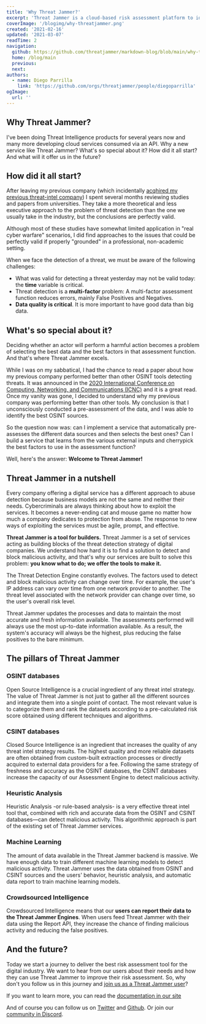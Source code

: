 ```yaml
---
title: 'Why Threat Jammer?'
excerpt: 'Threat Jammer is a cloud-based risk assessment platform to identify and mitigate abuse and threats, but why? Follow me in this story.'
coverImage: '/blogimg/why-threatjammer.png'
created: '2021-02-16'
updated: '2021-03-07'
readTime: 2
navigation:
  github: https://github.com/threatjammer/markdown-blog/blob/main/why-threatjammer.md
  home: /blog/main
  previous: 
  next: 
authors:
  - name: Diego Parrilla
    link: 'https://github.com/orgs/threatjammer/people/diegoparrilla'
ogImage:
  url: ''
---
```


## Why Threat Jammer?

I've been doing Threat Intelligence products for several years now and many more developing cloud services consumed via an API. Why a new service like Threat Jammer? What's so special about it? How did it all start? And what will it offer us in the future?

##  How did it all start?

After leaving my previous company (which incidentally [acqhired my previous threat-intel company](https://www.geekwire.com/2020/auth0-makes-first-ever-acquisition-launch-new-tools-protect-automated-cyberattacks/)) I spent several months reviewing studies and papers from universities. They take a more theoretical and less executive approach to the problem of threat detection than the one we usually take in the industry, but the conclusions are perfectly valid.

Although most of these studies have somewhat limited application in "real cyber warfare" scenarios, I did find approaches to the issues that could be perfectly valid if properly "grounded" in a professional, non-academic setting. 

When we face the detection of a threat, we must be aware of the following challenges:
- What was valid for detecting a threat yesterday may not be valid today: the **time** variable is critical. 
- Threat detection is a **multi-factor** problem: A multi-factor assessment function reduces errors, mainly False Positives and Negatives.
- **Data quality is critical**. It is more important to have good data than big data.

## What's so special about it?

Deciding whether an actor will perform a harmful action becomes a problem of selecting the best data and the best factors in that assessment function. And that's where Threat Jammer excels. 

While I was on my sabbatical, I had the chance to read a paper about how my previous company performed better than other OSINT tools detecting threats. It was announced in the [2020 International Conference on Computing, Networking, and Communications (ICNC)](https://www.researchgate.net/publication/340306013_IP_Reputation_Analysis_of_Public_Databases_and_Machine_Learning_Techniques) and it is a great read. Once my vanity was gone, I decided to understand why my previous company was performing better than other tools. My conclusion is that I unconsciously conducted a pre-assessment of the data, and I was able to identify the best OSINT sources.

So the question now was: can I implement a service that automatically pre-assesses the different data sources and then selects the best ones? Can I build a service that learns from the various external inputs and cherrypick the best factors to use in the assessment function?

Well, here's the answer: **Welcome to Threat Jammer!**

## Threat Jammer in a nutshell

Every company offering a digital service has a different approach to abuse detection because business models are not the same and neither their needs. Cybercriminals are always thinking about how to exploit the services. It becomes a never-ending cat and mouse game no matter how much a company dedicates to protection from abuse. The response to new ways of exploiting the services must be agile, prompt, and effective.

**Threat Jammer is a tool for builders.** Threat Jammer is a set of services acting as building blocks of the threat detection strategy of digital companies. We understand how hard it is to find a solution to detect and block malicious activity, and that's why our services are built to solve this problem: **you know what to do; we offer the tools to make it.**

The Threat Detection Engine constantly evolves. The factors used to detect and block malicious activity can change over time. For example, the user's IP address can vary over time from one network provider to another. The threat level associated with the network provider can change over time, so the user's overall risk level.

Threat Jammer updates the processes and data to maintain the most accurate and fresh information available. The assessments performed will always use the most up-to-date information available. As a result, the system's accuracy will always be the highest, plus reducing the false positives to the bare minimum.

## The pillars of Threat Jammer

### OSINT databases
Open Source Intelligence is a crucial ingredient of any threat intel strategy. The value of Threat Jammer is not just to gather all the different sources and integrate them into a single point of contact. The most relevant value is to categorize them and rank the datasets according to a pre-calculated risk score obtained using different techniques and algorithms.

### CSINT databases
Closed Source Intelligence is an ingredient that increases the quality of any threat intel strategy results. The highest quality and more reliable datasets are often obtained from custom-built extraction processes or directly acquired to external data providers for a fee. Following the same strategy of freshness and accuracy as the OSINT databases, the CSINT databases increase the capacity of our Assessment Engine to detect malicious activity.

### Heuristic Analysis
Heuristic Analysis -or rule-based analysis- is a very effective threat intel tool that, combined with rich and accurate data from the OSINT and CSINT databases—can detect malicious activity. This algorithmic approach is part of the existing set of Threat Jammer services.

### Machine Learning
The amount of data available in the Threat Jammer backend is massive. We have enough data to train different machine learning models to detect malicious activity. Threat Jammer uses the data obtained from OSINT and CSINT sources and the users' behavior, heuristic analysis, and automatic data report to train machine learning models.

### Crowdsourced Intelligence
Crowdsourced Intelligence means that our **users can report their data to the Threat Jammer Engines**. When users feed Threat Jammer with their data using the Report API, they increase the chance of finding malicious activity and reducing the false positives.

## And the future?

Today we start a journey to deliver the best risk assessment tool for the digital industry. We want to hear from our users about their needs and how they can use Threat Jammer to improve their risk assessment. So, why don't you follow us in this journey and [join us as a Threat Jammer user](https://threatjammer.com/api/signup)?

If you want to learn more, you can read the [documentation in our site](https://threatjammer.com/docs)

And of course you can follow us on [Twitter](https://twitter.com/threatjammer) and [Github](https://github.com/threatjammer). Or join our [community in Discord](https://threatjammer.com/community).